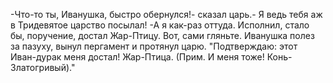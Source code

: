   -Что-то ты, Иванушка, быстро обернулся!- сказал царь.- Я ведь тебя аж в Тридевятое царство посылал!
-А я как-раз оттуда. Исполнил, стало бы, поручение, достал Жар-Птицу. Вот, сами гляньте.
Иванушка полез за пазуху, вынул пергамент и протянул царю.
"Подтверждаю: этот Иван-дурак меня достал! Жар-Птица.
(Прим. И меня тоже! Конь-Златогривый)."    